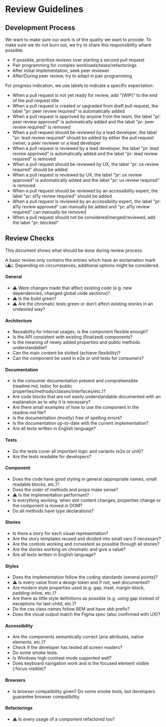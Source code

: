 # Review Guidelines

## Development Process

We want to make sure our work is of the quality we want to provide. To make sure we do not burn out, we try to share this
responsibility where possible.

- If possible, prioritize reviews over starting a second pull request
- Pair programming for complex workloads/tasks/refactorings
- After initial implementation, seek peer reviewer
- After/During peer review, try to adapt in pair programming

For progress indication, we use labels to indicate a specific expectation:

- When a pull request is not yet ready for review, add "[WIP]" to the end of the pull request title
- When a pull request is created or upgraded from draft pull request, the label "pr: peer review required" is automatically added
- When a pull request is approved by anyone from the team, the label "pr: peer review approved" is automatically added and the label "pr: peer review required" is removed
- When a pull request should be reviewed by a lead developer, the label "pr: lead review required" should be added by either the pull request owner, a peer reviewer or a lead developer
- When a pull request is reviewed by a lead developer, the label "pr: lead review approved" is automatically added and the label "pr: lead review required" is removed
- When a pull request should be reviewed by UX, the label "pr: ux review required" should be added
- When a pull request is reviewed by UX, the label "pr: ux review approved" is automatically added and the label "pr: ux review required" is removed
- When a pull request should be reviewed by an accessibility expert, the label "pr: a11y review required" should be added
- When a pull request is reviewed by an accessibility expert, the label "pr: a11y review approved" can manually be added and "pr: a11y review required" can manually be removed
- When a pull request should not be considered/merged/reviewed, add the label "pr: blocked"

## Review Checks

This document shows what should be done during review process.

A basic review only contains the entries which have an exclamation mark (⚠️).
Depending on circumstances, additional options might be considered.

#### General

- ⚠️ Were changes made that affect existing code (e.g. new dependencies, changed global code sections)?
- ⚠️ Is the build green?
- ⚠️ Are the chromatic tests green or don't affect existing stories in an undesired way?

#### Architecture

- Reusability for internal usages, is the component flexible enough?
- Is the API consistent with existing (finalized) components?
- Is the meaning of newly added properties and public methods understandable?
- Can the main content be slotted (achieve flexibility)?
- Can the component be used in e2e or unit tests for consumers?

#### Documentation

- Is the consumer documentation present and comprehensible
  (readme.md, tsdoc for public properties/methods/classes/interfaces/etc.)?
- Are code blocks that are not easily understandable documented with an explanation as to why it is
  necessary?
- Are there small examples of how to use the component in the readme.md file?
- Is the documentation (mostly) free of spelling errors?
- Is the documentation up-to-date with the current implementation?
- Are all texts written in English language?

#### Tests

- Do the tests cover all important logic and variants (e2e or unit)?
- Are the tests readable for developers?

#### Component

- Does the code have good styling in general (appropriate names, small readable blocks, etc.)?
- Does the order of methods and props make sense?
- ⚠️ Is the implementation performant?
- Is everything working, when slot content changes, properties change or the component is moved in
  DOM?
- Do all methods have type declarations?

#### Stories

- Is there a story for each visual representation?
- Are the story templates reused and divided into small vars if necessary?
- Are the controls working and consistent as possible through all stories?
- Are the stories working on chromatic and give a value?
- Are all texts written in English language?

#### Styles

- Does the implementation follow the coding standards (several points)?
- ⚠️ Is every value from a design token and if not, well documented?
- Are modern style properties used (e.g. gap, inset, margin-block, padding-inline, etc.)?
- Are there as little style definitions as possible (e.g. using gap instead of exceptions for last-child, etc.)?
- Do the css class names follow BEM and have sbb prefix?
- Does the visual output match the Figma spec (also confirmed with UX)?

#### Accessibility

- Are the components semantically correct (aria attributes, native elements, etc.)?
- Check if the developer has tested all screen readers?
- Do some smoke tests.
- Is Windows high contrast mode supported well?
- Does keyboard navigation work and is the focused element visible (:focus-visible)?

#### Browsers

- Is browser compatibility given? Do some smoke tests, but developers guarantee browser compatibility.

#### Refactorings

- ⚠️ Is every usage of a component refactored too?
